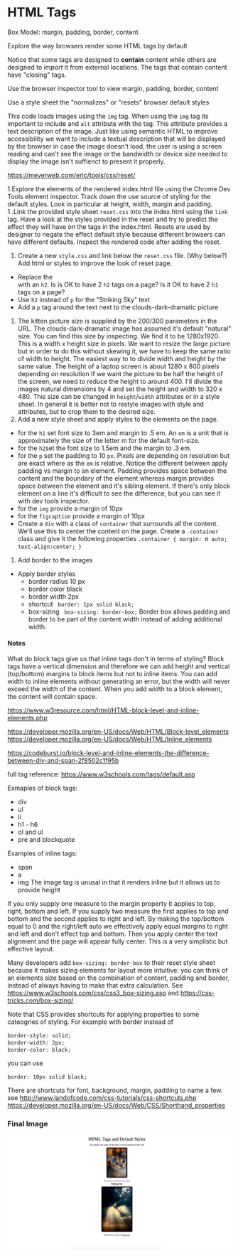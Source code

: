 # HTML Tags
Box Model: margin, padding, border, content

Explore the way browsers render some HTML tags by default 

Notice that some tags are designed to **contain** content while others are designed to *import* it from external locations.  The tags that contain content have "closing" tags.

Use the browser inspector tool to view margin, padding, border, content

Use a style sheet the "normalizes" or "resets" browser default styles

This code loads images using the `img` tag. When using the `img` tag its important to include and `alt` attribute with the tag.  This attribute provides a text description of the image.  Just like using semantic HTML to improve accessibility we want to include a textual description that will be displayed by the browser in case the image doesn't load, the user is using a screen reading and can't see the image or the bandwidth or device size needed to display the image isn't suffienct to present it properly.

https://meyerweb.com/eric/tools/css/reset/

1.Explore the elements of the rendered index.html file using the Chrome Dev Tools element inspector.  Track down the use source of styling for the default styles.  Look in particular at height, width, margin and padding.  
1 .Link the provided style sheet `reset.css` into the index.html using the `link` tag. Have a look at the styles provided in the reset and try to predict the effect they will have on the tags in the index.html. Resets are used by designer to negate the effect default style because different browsers can have different defaults. Inspect the rendered code after adding the reset.   
1. Create a new `style.css` and link below the `reset.css` file. (Why below?)  Add html or styles to improve the look of reset page.
  - Replace the <div> with an `h2`.  Is is OK to have 2 `h2` tags on a page? Is it OK to have 2 `h1` tags on a page?
  - Use `h2` instead of `p` for the "Striking Sky" text
  - Add a `p` tag around the text next to the clouds-dark-dramatic picture
1. The  kitten picture size is supplied by the 200/300 parameters in the URL. The clouds-dark-dramatic image has assumed it's default "natural" size.  You can find this size by inspecting.  We find it to be 1280x1920.  This is a width x height size in pixels.  We want to resize the large picture but in order to do this without skewing it, we have to keep the same ratio of width to height.  The easiest way to to divide width and height by the same value.  The height of a laptop screen is about 1280 x 800 pixels depending on resolution  If we want the picture to be half the height of the screen, we need to reduce the height to around 400. I'll divide the images natural dimensions by 4 and set the height and width to 320 x 480.  This size can be changed in `height`/`width` attributes or in a style sheet.  In general it is better not to restyle images with style and attributes, but to crop them to the desired size.  
1. Add a new style sheet and apply styles to the elements on the page.
  - for the `h1` set font size to 3em and margin to .5 em.  An `em` is a unit that is approximately the size of the letter m for the default font-size.
  - for the `h2`set the font size to 1.5em and the margin to .3 em.
  - for the `p` set the padding to 10 `px`.  Pixels are depending on resolution but are exact where as the `em` is relative.  Notice the different between apply padding vs margin to an element.  Padding provides space between the content and the boundary of the element whereas margin provides space between the element and it's sibling element. If there's only block element on a line it's difficult to see the difference, but you can see it with dev tools inspector.
  - for the `img` provide a margin of 10px
  - for the `figcaption` provide a margin of 10px
  - Create a `div` with a class of `container` that surrounds all the content.  We'll use this to center the content on the page.  Create a `.container` class and give it the following properties ```.container {
  margin: 0 auto;
  text-align:center;
}```  
1. Add border to the images
  - Apply border styles
    - border radius 10 px
    - border color black
    - border width 2px
    - shortcut ``` border: 1px solid black;```
    - box-sizing ` box-sizing: border-box;`  Border box allows padding and border to be part of the content width instead of adding additional width.

#### Notes ####
What do block tags give us that inline tags don't in terms of styling?  Block tags have a vertical dimension and therefore we can add height and vertical (top/bottom) margins to block items but not to inline items. You can add width to inline elements without generating an error, but the width will never exceed the width of the content.  When you add width to a block element, the content will contain space. 

https://www.w3resource.com/html/HTML-block-level-and-inline-elements.php


https://developer.mozilla.org/en-US/docs/Web/HTML/Block-level_elements
https://developer.mozilla.org/en-US/docs/Web/HTML/Inline_elements

https://codeburst.io/block-level-and-inline-elements-the-difference-between-div-and-span-2f8502c1f95b

full tag reference: https://www.w3schools.com/tags/default.asp

Exmaples of block tags:
- div
- ul
- li
- h1 - h6 
- ol and ul
- pre and blockquote

Examples of inline tags:
- span
- a 
- img The image tag is unusal in that it renders inline but it allows us to provide height

If you only supply one measure to the margin property it applies to top, right, bottom and left.  If you supply two measure the first applies to top and bottom and the second applies to right and left.  By making the top/bottom equal to 0 and the right/left auto we effectively apply equal margins to right and left and don't effect top and bottom.  Then you apply center the text alignment and the page will appear fully center.  This is a very simplistic but effective layout.  

Many developers add `box-sizing: border-box` to their reset style sheet because it makes sizing elements for layout more intuitive: you can think of an elements size based on the combination of content, padding and border, instead of always having to make that extra calculation. See https://www.w3schools.com/css/css3_box-sizing.asp and https://css-tricks.com/box-sizing/

Note that CSS provides shortcuts for applying properties to some cateogries of styling.  For example with border instead of  
```
border-style: solid;
border-width: 2px;
border-color: black;
```  
you can use 
```  
border: 10px solid black;
```
There are shortcuts for font, background, margin, padding to name a few.
see http://www.landofcode.com/css-tutorials/css-shortcuts.php
https://developer.mozilla.org/en-US/docs/Web/CSS/Shorthand_properties


### Final Image

![Box Model](images/box-model.png) 






